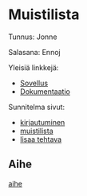 # Muistilista

Tunnus: Jonne

Salasana: Ennoj

Yleisiä linkkejä:

* [Sovellus](http://langjimi.users.cs.helsinki.fi/tsoha/)
* [Dokumentaatio](doc/dokumentaatio.pdf)

Sunnitelma sivut:

* [kirjautuminen](http://langjimi.users.cs.helsinki.fi/tsoha/login)
* [muistilista](http://langjimi.users.cs.helsinki.fi/tsoha/muistilista)
* [lisaa tehtava](http://langjimi.users.cs.helsinki.fi/tsoha/lisaa)

## Aihe

[aihe](http://advancedkittenry.github.io/suunnittelu_ja_tyoymparisto/aiheet/Muistilista.html) 
